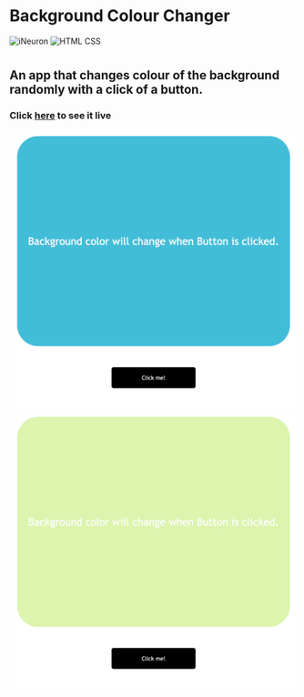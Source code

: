 # Background Colour Changer

 ![iNeuron](https://img.shields.io/badge/iNeuron-FullStack-yellow)
![HTML CSS](https://img.shields.io/badge/Java-Script-brightgreen)  
#

## An app that changes colour of the background randomly with a click of a button.

### Click [here](https://shopify-evolved.netlify.app/) to see it live

![Homepage](./Image/Screenshot%202023-04-07%20at%204.06.49%20PM.png)
![Homepage](./Image/Screenshot%202023-04-07%20at%204.06.56%20PM.png)

# 



